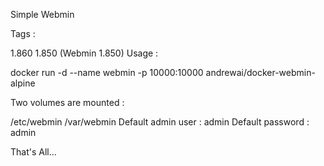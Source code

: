 Simple Webmin

Tags :

1.860
1.850 (Webmin 1.850)
Usage :

docker run -d --name webmin -p 10000:10000 andrewai/docker-webmin-alpine

Two volumes are mounted :

/etc/webmin
/var/webmin
Default admin user : admin
Default password : admin

That's All...

